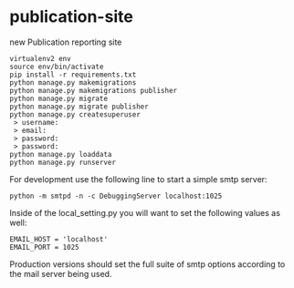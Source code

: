 # publication-site
new Publication reporting site

    virtualenv2 env
    source env/bin/activate
    pip install -r requirements.txt
    python manage.py makemigrations
    python manage.py makemigrations publisher
    python manage.py migrate
    python manage.py migrate publisher
    python manage.py createsuperuser
     > username:
     > email:
     > password:
     > password:
    python manage.py loaddata
    python manage.py runserver


For development use the following line to start a simple smtp server:

    python -m smtpd -n -c DebuggingServer localhost:1025

Inside of the local_setting.py you will want to set the following values as well:

    EMAIL_HOST = 'localhost'
    EMAIL_PORT = 1025

Production versions should set the full suite of smtp options according to the mail server being used.
